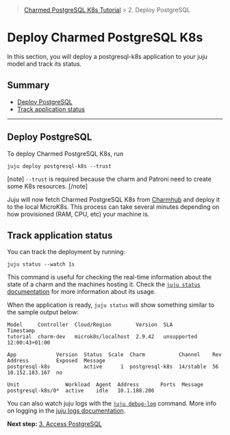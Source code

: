 > [Charmed PostgreSQL K8s Tutorial](/t/9296) >  2. Deploy PostgreSQL

# Deploy Charmed PostgreSQL K8s

In this section, you will deploy a postgresql-k8s application to your juju model and track its status.

## Summary
- [Deploy PostgreSQL](#deploy-postgresql)
- [Track application status](#track-application-status)
---

## Deploy PostgreSQL

To deploy Charmed PostgreSQL K8s, run
```shell
juju deploy postgresql-k8s --trust
```

[note]
`--trust` is required because the charm and Patroni need to create some K8s resources.
[/note]

Juju will now fetch Charmed PostgreSQL K8s from [Charmhub](https://charmhub.io/postgresql-k8s?channel=14/stable)  and deploy it to the local MicroK8s. This process can take several minutes depending on how provisioned (RAM, CPU, etc) your machine is. 

## Track application status

You can track the deployment by running:
```shell
juju status --watch 1s
```
This command is useful for checking the real-time information about the state of a charm and the machines hosting it. Check the [`juju status` documentation](https://juju.is/docs/juju/juju-status) for more information about its usage.

When the application is ready, `juju status` will show something similar to the sample output below:
```
Model     Controller  Cloud/Region        Version  SLA          Timestamp
tutorial  charm-dev   microk8s/localhost  2.9.42   unsupported  12:00:43+01:00

App             Version  Status  Scale  Charm           Channel    Rev  Address         Exposed  Message
postgresql-k8s           active      1  postgresql-k8s  14/stable  56   10.152.183.167  no

Unit               Workload  Agent  Address       Ports  Message
postgresql-k8s/0*  active    idle   10.1.188.206
```
You can also watch juju logs with the [`juju debug-log`](https://juju.is/docs/juju/juju-debug-log) command.
More info on logging in the [juju logs documentation](https://juju.is/docs/olm/juju-logs).


**Next step:** [3. Access PostgreSQL](/t/13702)